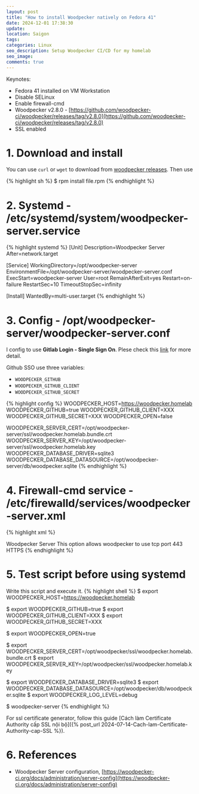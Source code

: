 ```yaml
---
layout: post
title: "How to install Woodpecker natively on Fedora 41"
date: 2024-12-01 17:38:30
update:
location: Saigon
tags:
categories: Linux
seo_description: Setup Woodpecker CI/CD for my homelab
seo_image:
comments: true
---
```


Keynotes:

- Fedora 41 installed on VM Workstation
- Disable SELinux
- Enable firewall-cmd
- Woodpecker v2.8.0 - [https://github.com/woodpecker-ci/woodpecker/releases/tag/v2.8.0](https://github.com/woodpecker-ci/woodpecker/releases/tag/v2.8.0)
- SSL enabled

# 1. Download and install
You can use `curl` or `wget` to download from [woodpecker releases](https://github.com/woodpecker-ci/woodpecker/releases). Then use

{% highlight sh %}
$ rpm install file.rpm
{% endhighlight %}

# 2. Systemd - /etc/systemd/system/woodpecker-server.service
{% highlight systemd  %}
[Unit]
Description=Woodpecker Server
After=network.target

[Service]
WorkingDirectory=/opt/woodpecker-server
EnvironmentFile=/opt/woodpecker-server/woodpecker-server.conf
ExecStart=woodpecker-server
User=root
RemainAfterExit=yes
Restart=on-failure
RestartSec=10
TimeoutStopSec=infinity

[Install]
WantedBy=multi-user.target
{% endhighlight %}

# 3. Config - /opt/woodpecker-server/woodpecker-server.conf
I config to use **Gitlab Login - Single Sign On**. Plese check this [link](https://woodpecker-ci.org/docs/administration/forges/github) for more detail.

Github SSO use three variables:
- `WOODPECKER_GITHUB`
- `WOODPECKER_GITHUB_CLIENT`
- `WOODPECKER_GITHUB_SECRET`

{% highlight config %}
WOODPECKER_HOST=https://woodpecker.homelab
WOODPECKER_GITHUB=true
WOODPECKER_GITHUB_CLIENT=XXX
WOODPECKER_GITHUB_SECRET=XXX
WOODPECKER_OPEN=false

WOODPECKER_SERVER_CERT=/opt/woodpecker-server/ssl/woodpecker.homelab.bundle.crt
WOODPECKER_SERVER_KEY=/opt/woodpecker-server/ssl/woodpecker.homelab.key
WOODPECKER_DATABASE_DRIVER=sqlite3
WOODPECKER_DATABASE_DATASOURCE=/opt/woodpecker-server/db/woodpecker.sqlite
{% endhighlight %}

# 4. Firewall-cmd service - /etc/firewalld/services/woodpecker-server.xml

{% highlight xml %}
<?xml version="1.0" encoding="utf-8"?>
<service>
  <short>Woodpecker Server</short>
  <description>This option allows woodpecker to use tcp port 443 HTTPS</description>
  <port protocol="tcp" port="443"/>
</service>
{% endhighlight %}

# 5. Test script before using systemd
Write this script and execute it.
{% highlight shell %}
$ export WOODPECKER_HOST=https://woodpecker.homelab

$ export WOODPECKER_GITHUB=true
$ export WOODPECKER_GITHUB_CLIENT=XXX
$ export WOODPECKER_GITHUB_SECRET=XXX

$ export WOODPECKER_OPEN=true

$ export WOODPECKER_SERVER_CERT=/opt/woodpecker/ssl/woodpecker.homelab.bundle.crt
$ export WOODPECKER_SERVER_KEY=/opt/woodpecker/ssl/woodpecker.homelab.key

$ export WOODPECKER_DATABASE_DRIVER=sqlite3
$ export WOODPECKER_DATABASE_DATASOURCE=/opt/woodpecker/db/woodpecker.sqlite
$ export WOODPECKER_LOG_LEVEL=debug

$ woodpecker-server
{% endhighlight %}

For ssl certificate generator, follow this guide [Cách làm Certificate Authority cấp SSL nội bộ]({% post_url 2024-07-14-Cach-lam-Certificate-Authority-cap-SSL %}).
# 6. References
- Woodpecker Server configuration, [https://woodpecker-ci.org/docs/administration/server-config](https://woodpecker-ci.org/docs/administration/server-config)
